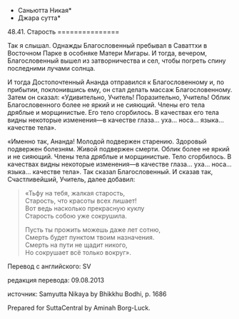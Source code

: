 * Саньютта Никая*
* Джара сутта*

48\.41\. Старость
\=\=\=\=\=\=\=\=\=\=\=\=\=\=\=

Так я слышал\. Однажды Благословенный пребывал в Саваттхи в Восточном Парке в особняке Матери Мигары\. И тогда, вечером, Благословенный вышел из затворничества и сел, чтобы погреть спину последними лучами солнца\.

И тогда Достопочтенный Ананда отправился к Благословенному и, по прибытии, поклонившись ему, он стал делать массаж Благословенному\. Затем он сказал: «Удивительно, Учитель\! Поразительно, Учитель\! Облик Благословенного более не яркий и не сияющий\. Члены его тела дряблые и морщинистые\. Его тело сгорбилось\. В качествах его тела видны некоторые изменения—в качестве глаза… уха… носа… языка… качестве тела»\.

«Именно так, Ананда\! Молодой подвержен старению\. Здоровый подвержен болезням\. Живой подвержен смерти\. Облик более не яркий и не сияющий\. Члены тела дряблые и морщинистые\. Тело сгорбилось\. В качествах видны некоторые изменения—в качестве глаза… уха… носа… языка… качестве тела»\. Так сказал Благословенный\. И сказав так, Счастливейший, Учитель, далее добавил:

> «Тьфу на тебя, жалкая старость,  
> Старость, что красоты всех лишает\!  
> Вот ведь насколько прекрасную куклу  
> Старость собою уже сокрушила\.  
>   
> Пусть ты прожить можешь даже лет сотню,  
> Смерть будет пунктом твоим назначения\.  
> Смерть на пути не щадит никого,  
> Но сокрушает всё только вокруг»\.

Перевод с английского: SV

редакция перевода: 09\.08\.2013

источник: Samyutta Nikaya by Bhikkhu Bodhi, p\. 1686

Prepared for SuttaCentral by Aminah Borg\-Luck\.